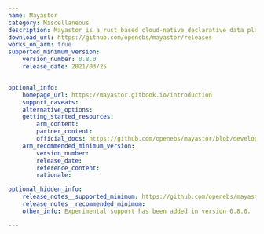 ```yaml
---
name: Mayastor
category: Miscellaneous
description: Mayastor is a rust based cloud-native declarative data plane, which abstracts storage resources and their differences through the data plane.
download_url: https://github.com/openebs/mayastor/releases
works_on_arm: true
supported_minimum_version:
    version_number: 0.8.0
    release_date: 2021/03/25


optional_info:
    homepage_url: https://mayastor.gitbook.io/introduction
    support_caveats:
    alternative_options:
    getting_started_resources:
        arm_content:
        partner_content:
        official_docs: https://github.com/openebs/mayastor/blob/develop/doc/build.md
    arm_recommended_minimum_version:
        version_number:
        release_date:
        reference_content:
        rationale:

optional_hidden_info:
    release_notes__supported_minimum: https://github.com/openebs/mayastor/releases/tag/v0.8.0
    release_notes__recommended_minimum:
    other_info: Experimental support has been added in version 0.8.0.

---
```

